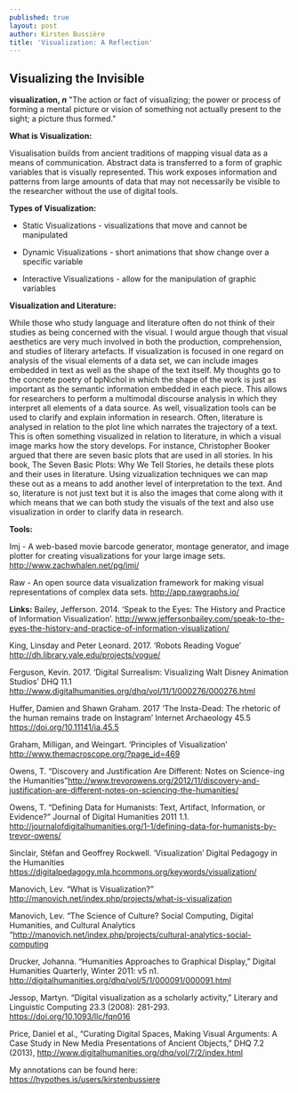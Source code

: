 ```yaml
---
published: true
layout: post
author: Kirsten Bussière
title: 'Visualization: A Reflection'
---
```

## Visualizing the Invisible



**visualization, _n_**
"The action or fact of visualizing; the power or process of forming a mental picture or vision of something not actually present to the sight; a picture thus formed."

**What is Visualization:**

Visualisation builds from ancient traditions of mapping visual data as a means of communication. Abstract data is transferred to a form of graphic variables that is visually represented. This work exposes information and patterns from large amounts of data that may not necessarily be visible to the researcher without the use of digital tools.

**Types of Visualization:**

- Static Visualizations - visualizations that move and cannot be manipulated

- Dynamic Visualizations - short animations that show change over a specific variable

- Interactive Visualizations - allow for the manipulation of graphic variables

**Visualization and Literature:**

While those who study language and literature often do not think of their studies as being concerned with the visual. I would argue though that visual aesthetics are very much involved in both the production, comprehension, and studies of literary artefacts. If visualization is focused in one regard on analysis of the visual elements of a data set, we can include images embedded in text as well as the shape of the text itself. My thoughts go to the concrete poetry of bpNichol in which the shape of the work is just as important as the semantic information embedded in each piece. This allows for researchers to perform a multimodal discourse analysis in which they interpret all elements of a data source. As well, visualization tools can be used to clarify and explain information in research. Often, literature is analysed in relation to the plot line which narrates the trajectory of a text. This is often something visualized in relation to literature, in which a visual image marks how the story develops. For instance, Christopher Booker argued that there are seven basic plots that are used in all stories. In his book, The Seven Basic Plots: Why We Tell Stories, he details these plots and their uses in literature. Using vizualization techniques we can map these out as a means to add another level of interpretation to the text. And so, literature is not just text but it is also the images that come along with it which means that we can both study the visuals of the text and also use visualization in order to clarify data in research.

**Tools:**

Imj - A web-based movie barcode generator, montage generator, and image plotter for creating visualizations for your large image sets.
http://www.zachwhalen.net/pg/imj/

Raw - An open source data visualization framework for making visual representations of complex data sets.
http://app.rawgraphs.io/

**Links:**
Bailey, Jefferson. 2014. ‘Speak to the Eyes: The History and Practice of Information Visualization’. http://www.jeffersonbailey.com/speak-to-the-eyes-the-history-and-practice-of-information-visualization/

King, Linsday and Peter Leonard. 2017. ‘Robots Reading Vogue’ http://dh.library.yale.edu/projects/vogue/

Ferguson, Kevin. 2017. ‘Digital Surrealism: Visualizing Walt Disney Animation Studios’ DHQ 11.1 http://www.digitalhumanities.org/dhq/vol/11/1/000276/000276.html

Huffer, Damien and Shawn Graham. 2017 ‘The Insta-Dead: The rhetoric of the human remains trade on Instagram’ Internet Archaeology 45.5 https://doi.org/10.11141/ia.45.5

Graham, Milligan, and Weingart. ‘Principles of Visualization’ http://www.themacroscope.org/?page_id=469

Owens, T. “Discovery and Justification Are Different: Notes on Science-ing the Humanities”http://www.trevorowens.org/2012/11/discovery-and-justification-are-different-notes-on-sciencing-the-humanities/

Owens, T. “Defining Data for Humanists: Text, Artifact, Information, or Evidence?” Journal of Digital Humanities 2011 1.1. http://journalofdigitalhumanities.org/1-1/defining-data-for-humanists-by-trevor-owens/

Sinclair, Stéfan and Geoffrey Rockwell. ‘Visualization’ Digital Pedagogy in the Humanities https://digitalpedagogy.mla.hcommons.org/keywords/visualization/

Manovich, Lev. “What is Visualization?” http://manovich.net/index.php/projects/what-is-visualization

Manovich, Lev. “The Science of Culture? Social Computing, Digital Humanities, and Cultural Analytics “http://manovich.net/index.php/projects/cultural-analytics-social-computing

Drucker, Johanna. “Humanities Approaches to Graphical Display,” Digital Humanities Quarterly, Winter 2011: v5 n1. http://digitalhumanities.org/dhq/vol/5/1/000091/000091.html

Jessop, Martyn. “Digital visualization as a scholarly activity,” Literary and Linguistic Computing 23.3 (2008): 281-293. https://doi.org/10.1093/llc/fqn016

Price, Daniel et al., “Curating Digital Spaces, Making Visual Arguments: A Case Study in New Media Presentations of Ancient Objects,” DHQ 7.2 (2013), http://www.digitalhumanities.org/dhq/vol/7/2/index.html

My annotations can be found here: https://hypothes.is/users/kirstenbussiere
